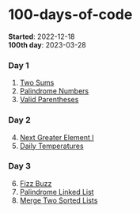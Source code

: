 # 100-days-of-code

**Started**: 2022-12-18<br>
**100th day**: 2023-03-28

### Day 1
1. [Two Sums](https://leetcode.com/problems/two-sum/)
2. [Palindrome Numbers](https://leetcode.com/problems/palindrome-number/)
3. [Valid Parentheses](https://leetcode.com/problems/valid-parentheses/)

### Day 2
4. [Next Greater Element I](https://leetcode.com/problems/next-greater-element-i)
5. [Daily Temperatures](https://leetcode.com/problems/daily-temperatures/)

### Day 3
6. [Fizz Buzz](https://leetcode.com/problems/fizz-buzz/)
7. [Palindrome Linked List](https://leetcode.com/problems/palindrome-linked-list/)
8. [Merge Two Sorted Lists](https://leetcode.com/problems/merge-two-sorted-lists/)